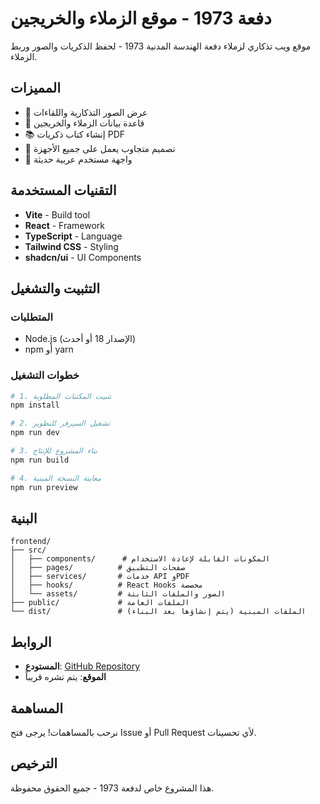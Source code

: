 # دفعة 1973 - موقع الزملاء والخريجين

موقع ويب تذكاري لزملاء دفعة الهندسة المدنية 1973 - لحفظ الذكريات والصور وربط الزملاء.

## المميزات

- 📸 عرض الصور التذكارية واللقاءات
- 👥 قاعدة بيانات الزملاء والخريجين
- 📚 إنشاء كتاب ذكريات PDF
- 📱 تصميم متجاوب يعمل على جميع الأجهزة
- 🎨 واجهة مستخدم عربية حديثة

## التقنيات المستخدمة

- **Vite** - Build tool
- **React** - Framework
- **TypeScript** - Language
- **Tailwind CSS** - Styling
- **shadcn/ui** - UI Components

## التثبيت والتشغيل

### المتطلبات
- Node.js (الإصدار 18 أو أحدث)
- npm أو yarn

### خطوات التشغيل

```bash
# 1. تثبيت المكتبات المطلوبة
npm install

# 2. تشغيل السيرفر للتطوير
npm run dev

# 3. بناء المشروع للإنتاج
npm run build

# 4. معاينة النسخة المبنية
npm run preview
```

## البنية

```
frontend/
├── src/
│   ├── components/      # المكونات القابلة لإعادة الاستخدام
│   ├── pages/          # صفحات التطبيق
│   ├── services/       # خدمات API وPDF
│   ├── hooks/          # React Hooks مخصصة
│   └── assets/         # الصور والملفات الثابتة
├── public/             # الملفات العامة
└── dist/               # الملفات المبنية (يتم إنشاؤها بعد البناء)
```

## الروابط

- **المستودع**: [GitHub Repository](https://github.com/Marzok16/73)
- **الموقع**: يتم نشره قريباً

## المساهمة

نرحب بالمساهمات! يرجى فتح Issue أو Pull Request لأي تحسينات.

## الترخيص

هذا المشروع خاص لدفعة 1973 - جميع الحقوق محفوظة.

